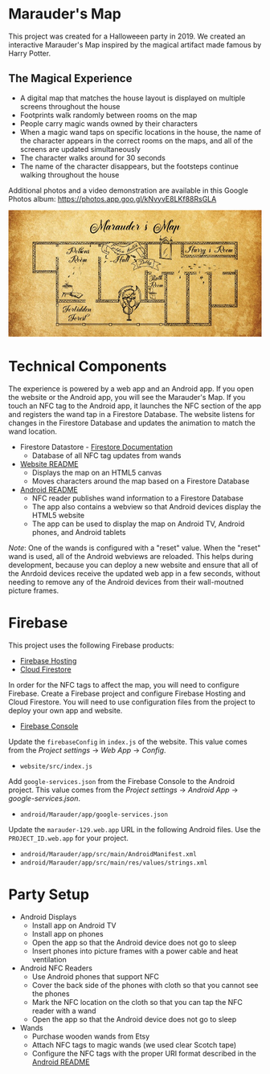 # Marauder's Map

This project was created for a Halloweeen party in 2019. We created an interactive
Marauder's Map inspired by the magical artifact made famous by Harry Potter.

## The Magical Experience
* A digital map that matches the house layout is displayed on multiple screens throughout the house
* Footprints walk randomly between rooms on the map
* People carry magic wands owned by their characters
* When a magic wand taps on specific locations in the house, the name of the character appears in the correct rooms on the maps, and all of the screens are updated simultaneously
* The character walks around for 30 seconds
* The name of the character disappears, but the footsteps continue walking throughout the house

Additional photos and a video demonstration are available in this Google Photos album: https://photos.app.goo.gl/kNvyvE8LKf88RsGLA

![Marauder Map Screenshot](website/MapScreenshot.jpg)

# Technical Components

The experience is powered by a web app and an Android app. If you open the website or the Android app, you will see the Marauder's Map. If you touch an NFC tag to the Android app, it launches the NFC section of the app and registers the wand tap in a Firestore Database. The website listens for changes in the Firestore Database and updates the animation to match the wand location.

* Firestore Datastore - [Firestore Documentation](https://firebase.google.com/docs/firestore)
  * Database of all NFC tag updates from wands
* [Website README](website/README.md)
  * Displays the map on an HTML5 canvas
  * Moves characters around the map based on a Firestore Database
* [Android README](android/Marauder/README.md)
  * NFC reader publishes wand information to a Firestore Database
  * The app also contains a webview so that Android devices display the HTML5 website
  * The app can be used to display the map on Android TV, Android phones, and Android tablets

*Note*: One of the wands is configured with a "reset" value. When the "reset" wand is used, all of the Android webviews are reloaded. This helps during development, because you can deploy a new website and ensure that all of the Anrdoid devices receive the updated web app in a few seconds, without needing to remove any of the Android devices from their wall-moutned picture frames.

# Firebase
This project uses the following Firebase products:
* [Firebase Hosting](https://firebase.google.com/docs/hosting)
* [Cloud Firestore](https://firebase.google.com/docs/firestore)

In order for the NFC tags to affect the map, you will need to configure Firebase. Create a Firebase project and configure Firebase Hosting and Cloud Firestore. You will need to use configuration files from the project to deploy your own app and website.
* [Firebase Console](https://console.firebase.google.com/)

Update the `firebaseConfig` in `index.js` of the website. This value comes from the *Project settings* -> *Web App* -> *Config*.
* `website/src/index.js`

Add `google-services.json` from the Firebase Console to the Android project. This value comes from the *Project settings* -> *Android App* -> *google-services.json*.
* `android/Marauder/app/google-services.json`

Update the `marauder-129.web.app` URL in the following Android files. Use the `PROJECT_ID.web.app` for your project.
* `android/Marauder/app/src/main/AndroidManifest.xml`
* `android/Marauder/app/src/main/res/values/strings.xml`

# Party Setup

* Android Displays
  * Install app on Android TV
  * Install app on phones
  * Open the app so that the Android device does not go to sleep
  * Insert phones into picture frames with a power cable and heat ventilation
* Android NFC Readers
  * Use Android phones that support NFC
  * Cover the back side of the phones with cloth so that you cannot see the phones
  * Mark the NFC location on the cloth so that you can tap the NFC reader with a wand
  * Open the app so that the Android device does not go to sleep
* Wands
  * Purchase wooden wands from Etsy
  * Attach NFC tags to magic wands (we used clear Scotch tape)
  * Configure the NFC tags with the proper URI format described in the [Android README](android/Marauder/README.md)
